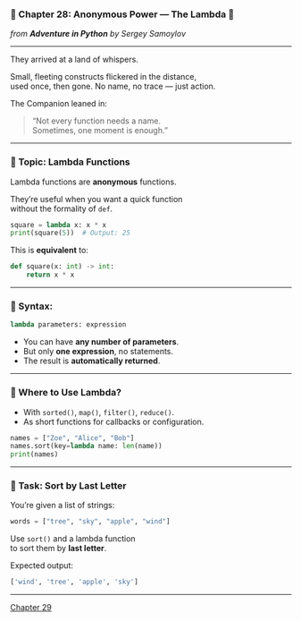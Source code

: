 ### 🧩 Chapter 28: Anonymous Power — The Lambda 🔦
*from **Adventure in Python** by Sergey Samoylov*

---

They arrived at a land of whispers.

Small, fleeting constructs flickered in the distance,  
used once, then gone. No name, no trace — just action.

The Companion leaned in:

> “Not every function needs a name.  
> Sometimes, one moment is enough.”

---

### 🧩 Topic: Lambda Functions

Lambda functions are **anonymous** functions.

They’re useful when you want a quick function  
without the formality of `def`.

```python
square = lambda x: x * x
print(square(5))  # Output: 25
```

This is **equivalent** to:

```python
def square(x: int) -> int:
    return x * x
```

---

### 📌 Syntax:

```python
lambda parameters: expression
```

- You can have **any number of parameters**.
- But only **one expression**, no statements.
- The result is **automatically returned**.

---

### 🧠 Where to Use Lambda?

- With `sorted()`, `map()`, `filter()`, `reduce()`.
- As short functions for callbacks or configuration.

```python
names = ["Zoe", "Alice", "Bob"]
names.sort(key=lambda name: len(name))
print(names)
```

---

### 🧪 Task: Sort by Last Letter

You’re given a list of strings:

```python
words = ["tree", "sky", "apple", "wind"]
```

Use `sort()` and a lambda function  
to sort them by **last letter**.

Expected output:

```python
['wind', 'tree', 'apple', 'sky']
```

---

[Chapter 29](Chapter_29.md)
